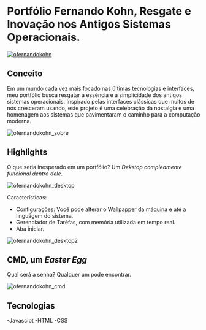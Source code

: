 # Portfólio Fernando Kohn,  Resgate e Inovação nos Antigos Sistemas Operacionais.

[![ofernandokohn](https://github.com/FernandoKohn/Landing-page/assets/131038556/47e85905-4291-4ca1-96b7-634c83091ca5)](https://o-fernando.com/#index)

## Conceito

Em um mundo cada vez mais focado nas últimas tecnologias e interfaces, meu portfólio busca resgatar a essência e a simplicidade dos antigos sistemas operacionais. Inspirado pelas interfaces clássicas que muitos de nós cresceram usando, este projeto é uma celebração da nostalgia e uma homenagem aos sistemas que pavimentaram o caminho para a computação moderna.

![ofernandokohn_sobre](https://github.com/FernandoKohn/Landing-page/assets/131038556/9f842b98-9b54-4e6e-a566-aaa9e164a376)

## Highlights

O que seria inesperado em um portfólio? Um _Dekstop compleamente funcional dentro dele_.

![ofernandokohn_desktop](https://github.com/FernandoKohn/Landing-page/assets/131038556/33bc7f00-35e4-4552-9c39-bda9e71f24b8)

Características: 

- Configurações: Você pode alterar o Wallpapper da máquina e até a linguágem do sistema.
- Gerenciador de Taréfas, com memória utilizada em tempo real.
- Aba iniciar.

![ofernandokohn_desktop2](https://github.com/FernandoKohn/Landing-page/assets/131038556/cd43e668-c661-442f-9cb0-ef22d158d423)

## CMD, um _Easter Egg_

Qual será a senha? Qualquer um pode encontrar.

![ofernandokohn_cmd](https://github.com/FernandoKohn/Landing-page/assets/131038556/bdc822ac-6462-485c-b3fa-c79cbe9c2c65)

## Tecnologias

-Javascipt
-HTML
-CSS
